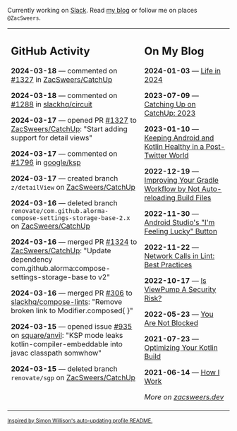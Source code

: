 Currently working on [Slack](https://slack.com/). Read [my blog](https://zacsweers.dev/) or follow me on places `@ZacSweers`.

<table><tr><td valign="top" width="60%">

## GitHub Activity
<!-- githubActivity starts -->
**2024-03-18** — commented on [#1327](https://github.com/ZacSweers/CatchUp/pull/1327#issuecomment-2002911305) in [ZacSweers/CatchUp](https://github.com/ZacSweers/CatchUp)

**2024-03-18** — commented on [#1288](https://github.com/slackhq/circuit/issues/1288#issuecomment-2002909162) in [slackhq/circuit](https://github.com/slackhq/circuit)

**2024-03-17** — opened PR [#1327](https://github.com/ZacSweers/CatchUp/pull/1327) to [ZacSweers/CatchUp](https://github.com/ZacSweers/CatchUp): "Start adding support for detail views"

**2024-03-17** — commented on [#1796](https://github.com/google/ksp/pull/1796#issuecomment-2002310158) in [google/ksp](https://github.com/google/ksp)

**2024-03-17** — created branch `z/detailView` on [ZacSweers/CatchUp](https://github.com/ZacSweers/CatchUp)

**2024-03-16** — deleted branch `renovate/com.github.alorma-compose-settings-storage-base-2.x` on [ZacSweers/CatchUp](https://github.com/ZacSweers/CatchUp)

**2024-03-16** — merged PR [#1324](https://github.com/ZacSweers/CatchUp/pull/1324) to [ZacSweers/CatchUp](https://github.com/ZacSweers/CatchUp): "Update dependency com.github.alorma:compose-settings-storage-base to v2"

**2024-03-16** — merged PR [#306](https://github.com/slackhq/compose-lints/pull/306) to [slackhq/compose-lints](https://github.com/slackhq/compose-lints): "Remove broken link to Modifier.composed{ }"

**2024-03-15** — opened issue [#935](https://github.com/square/anvil/issues/935) on [square/anvil](https://github.com/square/anvil): "KSP mode leaks kotlin-compiler-embeddable into javac classpath somwhow"

**2024-03-15** — deleted branch `renovate/sgp` on [ZacSweers/CatchUp](https://github.com/ZacSweers/CatchUp)
<!-- githubActivity ends -->
</td><td valign="top" width="40%">

## On My Blog
<!-- blog starts -->
**2024-01-03** — [Life in 2024](https://www.zacsweers.dev/life-in-2024/)

**2023-07-09** — [Catching Up on CatchUp: 2023](https://www.zacsweers.dev/catching-up-on-catchup-2023/)

**2023-01-10** — [Keeping Android and Kotlin Healthy in a Post-Twitter World](https://www.zacsweers.dev/keeping-android-healthy/)

**2022-12-19** — [Improving Your Gradle Workflow by Not Auto-reloading Build Files](https://www.zacsweers.dev/improving-your-workflow-by-not-auto-reloading-build-files/)

**2022-11-30** — [Android Studio's "I'm Feeling Lucky" Button](https://www.zacsweers.dev/android-studios-im-feeling-lucky-button/)

**2022-11-22** — [Network Calls in Lint: Best Practices](https://www.zacsweers.dev/network-calls-in-lint-best-practices/)

**2022-10-17** — [Is ViewPump A Security Risk?](https://www.zacsweers.dev/is-viewpump-a-security-risk/)

**2022-05-23** — [You Are Not Blocked](https://www.zacsweers.dev/you-are-not-blocked/)

**2021-07-23** — [Optimizing Your Kotlin Build](https://www.zacsweers.dev/optimizing-your-kotlin-build/)

**2021-06-14** — [How I Work](https://www.zacsweers.dev/how-i-work/)
<!-- blog ends -->
_More on [zacsweers.dev](https://zacsweers.dev/)_
</td></tr></table>

<sub><a href="https://simonwillison.net/2020/Jul/10/self-updating-profile-readme/">Inspired by Simon Willison's auto-updating profile README.</a></sub>